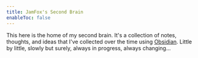 ```yaml
---
title: JamFox's Second Brain
enableToc: false
---
```


This here is the home of my second brain. It's a collection of notes, thoughts, and ideas that I've collected over the time using [Obsidian](https://obsidian.md/). Little by little, slowly but surely, always in progress, always changing...